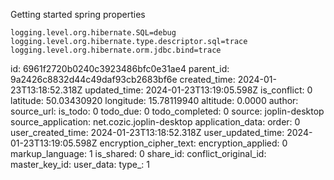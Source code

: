 Getting started spring properties

```
logging.level.org.hibernate.SQL=debug
logging.level.org.hibernate.type.descriptor.sql=trace
logging.level.org.hibernate.orm.jdbc.bind=trace
```

id: 6961f2720b0240c3923486bfc0e31ae4
parent_id: 9a2426c8832d44c49daf93cb2683bf6e
created_time: 2024-01-23T13:18:52.318Z
updated_time: 2024-01-23T13:19:05.598Z
is_conflict: 0
latitude: 50.03430920
longitude: 15.78119940
altitude: 0.0000
author: 
source_url: 
is_todo: 0
todo_due: 0
todo_completed: 0
source: joplin-desktop
source_application: net.cozic.joplin-desktop
application_data: 
order: 0
user_created_time: 2024-01-23T13:18:52.318Z
user_updated_time: 2024-01-23T13:19:05.598Z
encryption_cipher_text: 
encryption_applied: 0
markup_language: 1
is_shared: 0
share_id: 
conflict_original_id: 
master_key_id: 
user_data: 
type_: 1